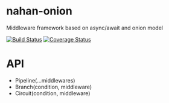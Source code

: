 # nahan-onion

Middleware framework based on async/await and onion model

[![Build Status][travis-ci-image]][travis-ci-url]
[![Coverage Status][coveralls-image]][coveralls-url]

[travis-ci-image]: https://travis-ci.org/nahanjs/nahan-onion.svg?branch=master
[travis-ci-url]: https://travis-ci.org/nahanjs/nahan-onion
[coveralls-image]: https://coveralls.io/repos/github/nahanjs/nahan-onion/badge.svg?branch=master
[coveralls-url]: https://coveralls.io/github/nahanjs/nahan-onion?branch=master

# API

+ Pipeline(...middlewares)
+ Branch(condition, middleware)
+ Circuit(condition, middleware)
